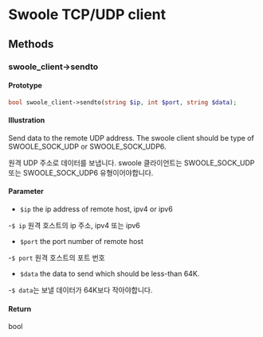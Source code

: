 # Swoole TCP/UDP client

## Methods 

### swoole_client->sendto

#### Prototype

```php
bool swoole_client->sendto(string $ip, int $port, string $data);
```

#### Illustration

Send data to the remote UDP address. The swoole client should be type of SWOOLE_SOCK_UDP or SWOOLE_SOCK_UDP6.

원격 UDP 주소로 데이터를 보냅니다. swoole 클라이언트는 SWOOLE_SOCK_UDP 또는 SWOOLE_SOCK_UDP6 유형이어야합니다.

#### Parameter

- `$ip` the ip address of remote host, ipv4 or ipv6

-`$ ip` 원격 호스트의 ip 주소, ipv4 또는 ipv6

- `$port` the port number of remote host

-`$ port` 원격 호스트의 포트 번호

- `$data` the data to send which should be less-than 64K.

-`$ data`는 보낼 데이터가 64K보다 작아야합니다.

#### Return

bool
